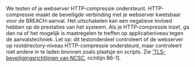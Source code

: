 We testen of je webserver HTTP-compressie ondersteunt. HTTP-compressie maakt de beveiligde verbinding met je webserver kwetsbaar voor de BREACH-aanval. Het uitschakelen kan een negatieve invloed hebben op de prestaties van het systeem. Als je HTTP-compressie inzet, ga dan na of het mogelijk is maatregelen te treffen op applicatieniveau tegen de aanvalstechniek. Let op: dit testonderdeel controleert of de webserver op rootdirectory-niveau HTTP-compressie ondersteunt, maar controleert niet andere in te laden bronnen zoals plaatsje en scripts. Zie ['TLS-beveiligingsrichtlijnen van NCSC](https://www.ncsc.nl/actueel/whitepapers/ict-beveiligingsrichtlijnen-voor-transport-layer-security-tls.html), richtlijn B6-1].
